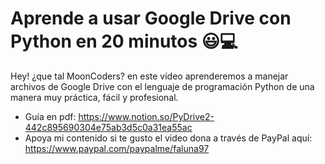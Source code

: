# Aprende a usar Google Drive con Python en 20 minutos 😃💻

Hey! ¿que tal MoonCoders? en este vídeo aprenderemos a manejar archivos de Google Drive con el lenguaje de programación Python de una manera muy práctica, fácil y profesional.

- Guía en pdf: https://www.notion.so/PyDrive2-442c895690304e75ab3d5c0a31ea55ac
- Apoya mi contenido si te gusto el video dona a través de PayPal aquí: https://www.paypal.com/paypalme/faluna97
